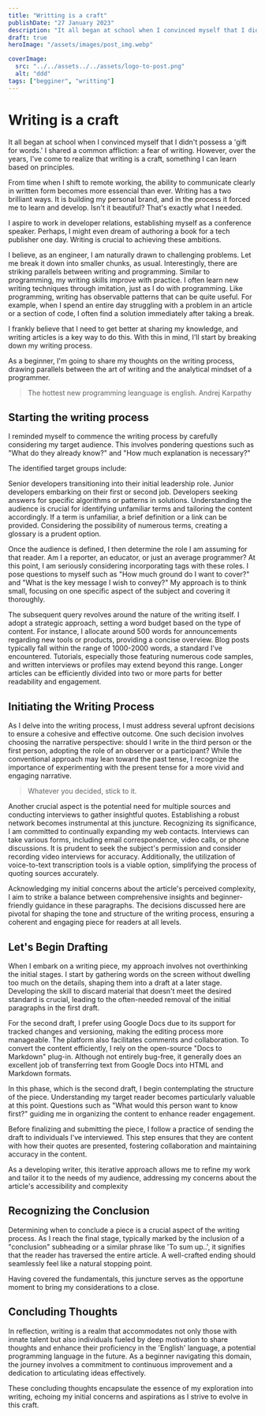 ```yaml
---
title: "Writting is a craft"
publishDate: "27 January 2023"
description: "It all began at school when I convinced myself that I didn't possess a 'gift for words.' I shared a common affliction: a fear of writing."
draft: true
heroImage: "/assets/images/post_img.webp"

coverImage:
  src: "../../assets../../assets/logo-to-post.png"
  alt: "ddd"
tags: ["begginer", "writting"]
---
```


# Writing is a craft

It all began at school when I convinced myself that I didn't possess a 'gift for words.' I shared a common affliction: a fear of writing. However, over the years, I've come to realize that writing is a craft, something I can learn based on principles.

From time when I shift to remote working, the ability to communicate clearly in written form becomes more essencial than ever. Writing has a two brilliant ways. It is building my personal brand, and in the process it forced me to learn and develop. Isn't it beautiful? That's exactly what I needed.

I aspire to work in developer relations, establishing myself as a conference speaker. Perhaps, I might even dream of authoring a book for a tech publisher one day. Writing is crucial to achieving these ambitions.

I believe, as an engineer, I am naturally drawn to challenging problems. Let me break it down into smaller chunks, as usual. Interestingly, there are striking parallels between writing and programming. Similar to programming, my writing skills improve with practice. I often learn new writing techniques through imitation, just as I do with programming. Like programming, writing has observable patterns that can be quite useful. For example, when I spend an entire day struggling with a problem in an article or a section of code, I often find a solution immediately after taking a break.

I frankly believe that I need to get better at sharing my knowledge, and writing articles is a key way to do this. With this in mind, I'll start by breaking down my writing process.

As a beginner, I'm going to share my thoughts on the writing process, drawing parallels between the art of writing and the analytical mindset of a programmer.

> The hottest new programming leanguage is english.
> Andrej Karpathy

## Starting the writing process

I reminded myself to commence the writing process by carefully considering my target audience. This involves pondering questions such as "What do they already know?" and "How much explanation is necessary?"

The identified target groups include:

Senior developers transitioning into their initial leadership role.
Junior developers embarking on their first or second job.
Developers seeking answers for specific algorithms or patterns in solutions.
Understanding the audience is crucial for identifying unfamiliar terms and tailoring the content accordingly. If a term is unfamiliar, a brief definition or a link can be provided. Considering the possibility of numerous terms, creating a glossary is a prudent option.

Once the audience is defined, I then determine the role I am assuming for that reader. Am I a reporter, an educator, or just an average programmer? At this point, I am seriously considering incorporating tags with these roles. I pose questions to myself such as "How much ground do I want to cover?" and "What is the key message I wish to convey?" My approach is to think small, focusing on one specific aspect of the subject and covering it thoroughly.

The subsequent query revolves around the nature of the writing itself. I adopt a strategic approach, setting a word budget based on the type of content. For instance, I allocate around 500 words for announcements regarding new tools or products, providing a concise overview. Blog posts typically fall within the range of 1000-2000 words, a standard I've encountered. Tutorials, especially those featuring numerous code samples, and written interviews or profiles may extend beyond this range. Longer articles can be efficiently divided into two or more parts for better readability and engagement.

## Initiating the Writing Process

As I delve into the writing process, I must address several upfront decisions to ensure a cohesive and effective outcome. One such decision involves choosing the narrative perspective: should I write in the third person or the first person, adopting the role of an observer or a participant? While the conventional approach may lean toward the past tense, I recognize the importance of experimenting with the present tense for a more vivid and engaging narrative.

> Whatever you decided, stick to it.

Another crucial aspect is the potential need for multiple sources and conducting interviews to gather insightful quotes. Establishing a robust network becomes instrumental at this juncture. Recognizing its significance, I am committed to continually expanding my web contacts. Interviews can take various forms, including email correspondence, video calls, or phone discussions. It is prudent to seek the subject's permission and consider recording video interviews for accuracy. Additionally, the utilization of voice-to-text transcription tools is a viable option, simplifying the process of quoting sources accurately.

Acknowledging my initial concerns about the article's perceived complexity, I aim to strike a balance between comprehensive insights and beginner-friendly guidance in these paragraphs. The decisions discussed here are pivotal for shaping the tone and structure of the writing process, ensuring a coherent and engaging piece for readers at all levels.

## Let's Begin Drafting

When I embark on a writing piece, my approach involves not overthinking the initial stages. I start by gathering words on the screen without dwelling too much on the details, shaping them into a draft at a later stage. Developing the skill to discard material that doesn't meet the desired standard is crucial, leading to the often-needed removal of the initial paragraphs in the first draft.

For the second draft, I prefer using Google Docs due to its support for tracked changes and versioning, making the editing process more manageable. The platform also facilitates comments and collaboration. To convert the content efficiently, I rely on the open-source "Docs to Markdown" plug-in. Although not entirely bug-free, it generally does an excellent job of transferring text from Google Docs into HTML and Markdown formats.

In this phase, which is the second draft, I begin contemplating the structure of the piece. Understanding my target reader becomes particularly valuable at this point. Questions such as "What would this person want to know first?" guiding me in organizing the content to enhance reader engagement.

Before finalizing and submitting the piece, I follow a practice of sending the draft to individuals I've interviewed. This step ensures that they are content with how their quotes are presented, fostering collaboration and maintaining accuracy in the content.

As a developing writer, this iterative approach allows me to refine my work and tailor it to the needs of my audience, addressing my concerns about the article's accessibility and complexity

## Recognizing the Conclusion

Determining when to conclude a piece is a crucial aspect of the writing process. As I reach the final stage, typically marked by the inclusion of a "conclusion" subheading or a similar phrase like 'To sum up..', it signifies that the reader has traversed the entire article. A well-crafted ending should seamlessly feel like a natural stopping point.

Having covered the fundamentals, this juncture serves as the opportune moment to bring my considerations to a close.

## Concluding Thoughts

In reflection, writing is a realm that accommodates not only those with innate talent but also individuals fueled by deep motivation to share thoughts and enhance their proficiency in the 'English' language, a potential programming language in the future. As a beginner navigating this domain, the journey involves a commitment to continuous improvement and a dedication to articulating ideas effectively.

These concluding thoughts encapsulate the essence of my exploration into writing, echoing my initial concerns and aspirations as I strive to evolve in this craft.
